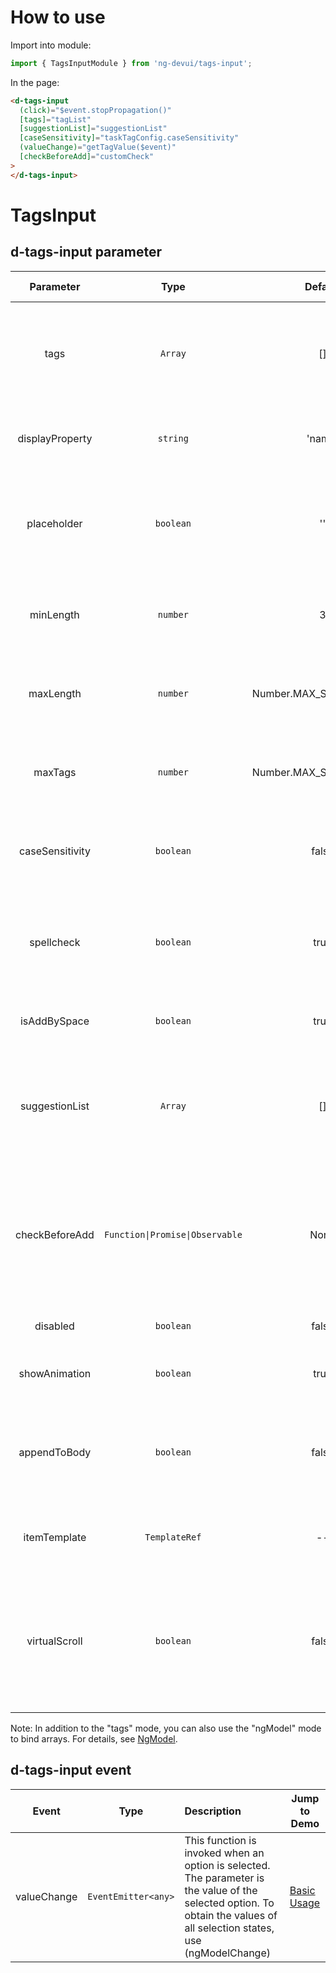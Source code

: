 # How to use

Import into module:

```ts
import { TagsInputModule } from 'ng-devui/tags-input';
```

In the page:

```html
<d-tags-input
  (click)="$event.stopPropagation()"
  [tags]="tagList"
  [suggestionList]="suggestionList"
  [caseSensitivity]="taskTagConfig.caseSensitivity"
  (valueChange)="getTagValue($event)"
  [checkBeforeAdd]="customCheck"
>
</d-tags-input>
```

# TagsInput

## d-tags-input parameter

|    Parameter    |              Type               |         Default         |                                                           Description                                                            | Jump to Demo                             | Global Config |
| :-------------: | :-----------------------------: | :---------------------: | :------------------------------------------------------------------------------------------------------------------------------: | :--------------------------------------- | ------------- |
|      tags       |             `Array`             |           []            |                             Required. This parameter records the entered tag and selected tag list.                              | [Basic Usage](demo#basic-usage)          |
| displayProperty |            `string`             |         'name'          |                                           Optional. Attribute name used by a list item                                           | [Basic Usage](demo#basic-usage)          |
|   placeholder   |            `boolean`            |           ''            |                               Optional. This parameter specifies the placeholder in the text box.                                | [Basic Usage](demo#basic-usage)          |
|    minLength    |            `number`             |            3            |                                      Optional. Enter the minimum length of the tag content.                                      | [Basic Usage](demo#basic-usage)          |
|    maxLength    |            `number`             | Number.MAX_SAFE_INTEGER |                                      Optional. Enter the maximum length of the tag content.                                      | [Basic Usage](demo#basic-usage)          |
|     maxTags     |            `number`             | Number.MAX_SAFE_INTEGER |                                       Optional. Maximum number of tags that can be entered                                       | [Basic Usage](demo#basic-usage)          |
| caseSensitivity |            `boolean`            |          false          |                                   Optional. Is case sensitive. The default value is ignoring.                                    | [Basic Usage](demo#basic-usage)          | Write         |
|   spellcheck    |            `boolean`            |          true           |                           Optional. Indicates whether to enable spelling check in the input text box.                            | [Basic Usage](demo#basic-usage)          | spellcheck    |
|  isAddBySpace   |            `boolean`            |          true           |                                           Optional. Whether to support the space bar.                                            | [Basic Usage](demo#basic-usage)          | label.        |
| suggestionList  |             `Array`             |           []            |                     Optional. This parameter is a drop-down list box. The default tag list can be selected.                      | [Basic Usage](demo#basic-usage)          |
| checkBeforeAdd  | `Function\|Promise\|Observable` |          None           | Optional. User-defined verification function whose type is (newTag: string) => boolean, Promise<boolean>, or Observable<boolean> | [Basic Usage](demo#basic-usage)          |
|    disabled     |            `boolean`            |          false          |                                                Optional. Disabled is unavailable.                                                | [Basic Usage](demo#basic-usage)          |
|  showAnimation  |            `boolean`            |          true           |                                              optional. Whether to enable animation.                                              |                                          | ✔             |
|  appendToBody   |            `boolean`            |          false          |                           Optional. Whether to append to body is displayed in the drop-down list box.                            | [NgModel](demo#ng-model)                 |
|  itemTemplate   |          `TemplateRef`          |           --            |                                          Optional. Customized option display template.                                           | [NgModel](demo#ng-model)                 |
|  virtualScroll  |            `boolean`            |          false          |           Optional. Whether to use virtual scrolling. This parameter is used in scenarios with a large amount of data.           | [Virtual scrolling](demo#virtual-scroll) |

Note: In addition to the "tags" mode, you can also use the "ngModel" mode to bind arrays. For details, see [NgModel](demo#ng-model).

## d-tags-input event

|    Event    |        Type         | Description                                                                                                                                                               | Jump to Demo                    |
| :---------: | :-----------------: | :------------------------------------------------------------------------------------------------------------------------------------------------------------------------ | ------------------------------- |
| valueChange | `EventEmitter<any>` | This function is invoked when an option is selected. The parameter is the value of the selected option. To obtain the values of all selection states, use (ngModelChange) | [Basic Usage](demo#basic-usage) |
